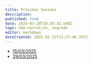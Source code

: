 ```yaml
---
title: Próximas Sessões
description: 
published: true
date: 2025-03-28T10:26:32.540Z
tags: não-narrativo, segredo
editor: markdown
dateCreated: 2025-02-23T12:37:46.357Z
---
```


- [15/03/2025](/mestre/proximo/15032025)
- [29/03/2025](/mestre/proximo/29032025)
